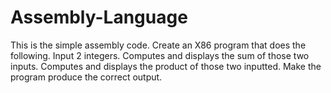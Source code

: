 # Assembly-Language

This is the simple assembly code.
Create an X86 program that does the following.
  Input 2 integers.
  Computes and displays the sum of those two inputs.
  Computes and displays the product of those two inputted.
  Make the program produce the correct output.
